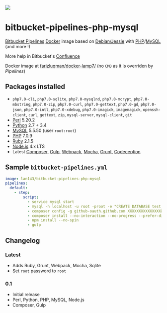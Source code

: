 [![](https://images.microbadger.com/badges/image/farizluqman/docker-lamp7.svg)](http://microbadger.com/images/lan143/bitbucket-pipelines-php-mysql "Get your own image badge on microbadger.com")

# bitbucket-pipelines-php-mysql

[Bitbucket Pipelines](https://bitbucket.org/product/features/pipelines) [Docker](https://www.docker.com/) image based on [Debian/Jessie](https://www.debian.org/releases/jessie/) with [PHP](http://php.net/)/[MySQL](https://www.mysql.com) (and more !)

More help in Bitbucket's [Confluence](https://confluence.atlassian.com/bitbucket/bitbucket-pipelines-beta-792496469.html)

Docker image at [farizluqman/docker-lamp7/](https://hub.docker.com/r/farizluqman/docker-lamp7/) (no `CMD` as it is overriden by *Pipelines*)

## Packages installed

 - `php7.0-cli`, `php7.0-sqlite`, `php7.0-mysqlnd`, `php7.0-mcrypt`, `php7.0-mbstring`, `php7.0-zip`, `php7.0-curl`, `php7.0-gettext`, `php7.0-gd`, `php7.0-json`, `php7.0-intl`, `php7.0-xdebug`, `php7.0-imagick`, `imagemagick`, `openssh-client`, `curl`, `gettext`, `zip`, `mysql-server`, `mysql-client`, `git`
 - [Perl](https://www.perl.org/) 5.20.2
 - [Python](https://www.python.org/) 2.7 + 3.4
 - [MySQL](https://www.mysql.com/) 5.5.50 (user `root:root`)
 - [PHP](http://www.php.net/) 7.0.9
 - [Ruby](https://www.ruby-lang.org/) 2.1.5
 - [Node.js](https://nodejs.org/) 4.x LTS
 - Latest [Composer](https://getcomposer.org/), [Gulp](http://gulpjs.com/), [Webpack](https://webpack.github.io/), [Mocha](https://mochajs.org/), [Grunt](http://gruntjs.com/), [Codeception](http://codeception.com/)

## Sample `bitbucket-pipelines.yml`

```YAML
image: lan143/bitbucket-pipelines-php-mysql
pipelines:
  default:
    - step:
        script:
          - service mysql start
          - mysql -h localhost -u root -proot -e "CREATE DATABASE test;"
          - composer config -g github-oauth.github.com XXXXXXXXXXXXXXXXXXXXXXXXXXXXXXXXXXXXXXXX
          - composer install --no-interaction --no-progress --prefer-dist
          - npm install --no-spin
          - gulp
```

## Changelog

### Latest

 - Adds Ruby, Grunt, Webpack, Mocha, Sqlite
 - Set `root` password to `root`

### 0.1

 - Initial release
 - Perl, Python, PHP, MySQL, Node.js
 - Composer, Gulp
